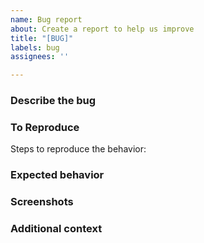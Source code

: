 ```yaml
---
name: Bug report
about: Create a report to help us improve
title: "[BUG]"
labels: bug
assignees: ''

---
```


### Describe the bug
<!-- A clear and concise description of what the bug is. -->

### To Reproduce
Steps to reproduce the behavior:
<!-- 1. Go to '...' 
2. Click on '....'
3. Scroll down to '....'
4. See error -->

### Expected behavior
<!-- A clear and concise description of what you expected to happen. -->

### Screenshots
<!-- If applicable, add screenshots to help explain your problem. -->

### Additional context
<!-- Add any other context about the problem here. -->
